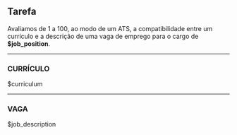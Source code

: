 ## Tarefa

Avaliamos de 1 a 100, ao modo de um ATS, a compatibilidade entre um currículo e a descrição de uma vaga de emprego para o cargo de **$job_position**.

---

### CURRÍCULO

$curriculum

---

### VAGA

$job_description